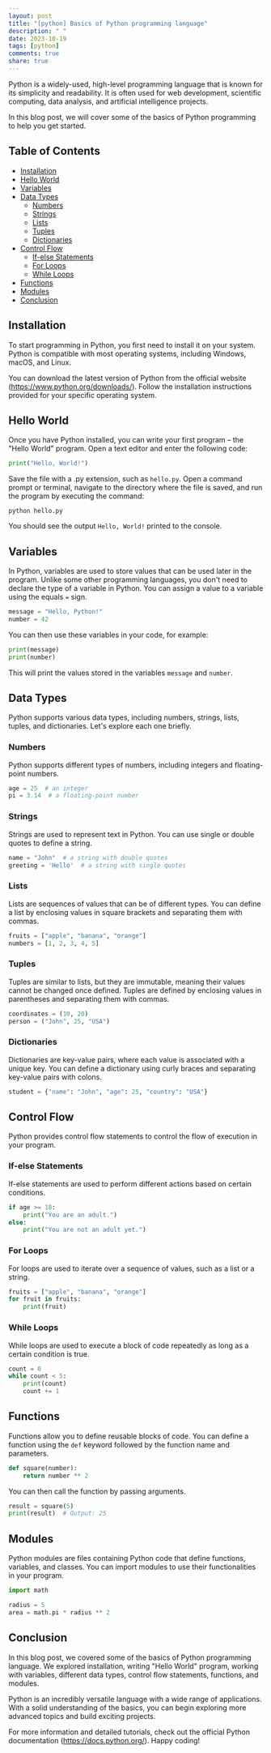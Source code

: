 ```yaml
---
layout: post
title: "[python] Basics of Python programming language"
description: " "
date: 2023-10-19
tags: [python]
comments: true
share: true
---
```


Python is a widely-used, high-level programming language that is known for its simplicity and readability. It is often used for web development, scientific computing, data analysis, and artificial intelligence projects.

In this blog post, we will cover some of the basics of Python programming to help you get started.

## Table of Contents

- [Installation](#installation)
- [Hello World](#hello-world)
- [Variables](#variables)
- [Data Types](#data-types)
  - [Numbers](#numbers)
  - [Strings](#strings)
  - [Lists](#lists)
  - [Tuples](#tuples)
  - [Dictionaries](#dictionaries)
- [Control Flow](#control-flow)
  - [If-else Statements](#if-else-statements)
  - [For Loops](#for-loops)
  - [While Loops](#while-loops)
- [Functions](#functions)
- [Modules](#modules)
- [Conclusion](#conclusion)

## Installation

To start programming in Python, you first need to install it on your system. Python is compatible with most operating systems, including Windows, macOS, and Linux.

You can download the latest version of Python from the official website (https://www.python.org/downloads/). Follow the installation instructions provided for your specific operating system.

## Hello World

Once you have Python installed, you can write your first program – the "Hello World" program. Open a text editor and enter the following code:

```python
print("Hello, World!")
```

Save the file with a .py extension, such as `hello.py`. Open a command prompt or terminal, navigate to the directory where the file is saved, and run the program by executing the command:

```
python hello.py
```

You should see the output `Hello, World!` printed to the console.

## Variables

In Python, variables are used to store values that can be used later in the program. Unlike some other programming languages, you don't need to declare the type of a variable in Python. You can assign a value to a variable using the equals `=` sign.

```python
message = "Hello, Python!"
number = 42
```

You can then use these variables in your code, for example:

```python
print(message)
print(number)
```

This will print the values stored in the variables `message` and `number`.

## Data Types

Python supports various data types, including numbers, strings, lists, tuples, and dictionaries. Let's explore each one briefly.

### Numbers

Python supports different types of numbers, including integers and floating-point numbers.

```python
age = 25  # an integer
pi = 3.14  # a floating-point number
```

### Strings

Strings are used to represent text in Python. You can use single or double quotes to define a string.

```python
name = "John"  # a string with double quotes
greeting = 'Hello'  # a string with single quotes
```

### Lists

Lists are sequences of values that can be of different types. You can define a list by enclosing values in square brackets and separating them with commas.

```python
fruits = ["apple", "banana", "orange"]
numbers = [1, 2, 3, 4, 5]
```

### Tuples

Tuples are similar to lists, but they are immutable, meaning their values cannot be changed once defined. Tuples are defined by enclosing values in parentheses and separating them with commas.

```python
coordinates = (10, 20)
person = ("John", 25, "USA")
```

### Dictionaries

Dictionaries are key-value pairs, where each value is associated with a unique key. You can define a dictionary using curly braces and separating key-value pairs with colons.

```python
student = {"name": "John", "age": 25, "country": "USA"}
```

## Control Flow

Python provides control flow statements to control the flow of execution in your program.

### If-else Statements

If-else statements are used to perform different actions based on certain conditions.

```python
if age >= 18:
    print("You are an adult.")
else:
    print("You are not an adult yet.")
```

### For Loops

For loops are used to iterate over a sequence of values, such as a list or a string.

```python
fruits = ["apple", "banana", "orange"]
for fruit in fruits:
    print(fruit)
```

### While Loops

While loops are used to execute a block of code repeatedly as long as a certain condition is true.

```python
count = 0
while count < 5:
    print(count)
    count += 1
```

## Functions

Functions allow you to define reusable blocks of code. You can define a function using the `def` keyword followed by the function name and parameters.

```python
def square(number):
    return number ** 2
```

You can then call the function by passing arguments.

```python
result = square(5)
print(result)  # Output: 25
```

## Modules

Python modules are files containing Python code that define functions, variables, and classes. You can import modules to use their functionalities in your program.

```python
import math

radius = 5
area = math.pi * radius ** 2
```

## Conclusion

In this blog post, we covered some of the basics of Python programming language. We explored installation, writing "Hello World" program, working with variables, different data types, control flow statements, functions, and modules.

Python is an incredibly versatile language with a wide range of applications. With a solid understanding of the basics, you can begin exploring more advanced topics and build exciting projects.

For more information and detailed tutorials, check out the official Python documentation (https://docs.python.org/). Happy coding!